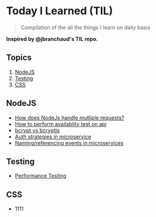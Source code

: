 
# Today I Learned (TIL)
> Compilation of the all the things I learn on daily basis

**Inspired by @jbranchaud's TIL repo.**

## Topics

1. [NodeJS](#NodeJs)
2. [Testing](#Testing)
3. [CSS](#CSS)



## NodeJS
- [How does NodeJs handle mutliple requests?](NodeJS/1-how-does-NodeJS-handle-multiple-requests.md)
- [How to perform availablity test on api](NodeJS/3-availability-test-on-api.md)
- [bcrypt vs bcryptjs](NodeJS/4-bcrypt-vs-bcryptjs.md)
- [Auth strategies in microservice](NodeJS/6-auth-strategies-in-microservices.md)
- [Naming/referencing events in microservices](NodeJS/9-naming-events-in-microservices.md)

## Testing
- [Performance Testing](Testing/1-performance-testing.md)

## CSS
- 1111
